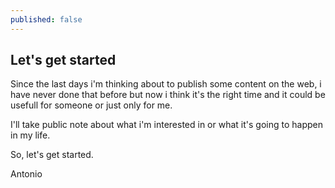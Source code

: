 ```yaml
---
published: false
---
```


## Let's get started

Since the last days i'm thinking about to publish some content on the web, i have never done that before but now i think it's the right time and it could be usefull for someone or just only for me.

I'll take public note about what i'm interested in or what it's going to happen in my life.

So, let's get started.

Antonio

